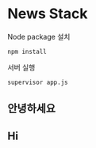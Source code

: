 # News Stack

Node package 설치
```
npm install
```

서버 실행
```
supervisor app.js
```


## 안녕하세요
## Hi
